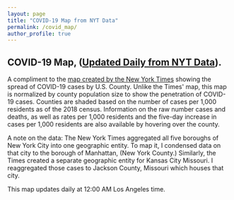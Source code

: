 ```yaml
---
layout: page
title: "COVID-19 Map from NYT Data"
permalink: /covid_map/
author_profile: true
---
```


## COVID-19 Map, ([Updated Daily from NYT Data](https://github.com/nytimes/covid-19-data)).

A compliment to the [map created by the New York Times](https://www.nytimes.com/interactive/2020/us/coronavirus-us-cases.html) showing the spread of COVID-19 cases by U.S. County. Unlike the Times' map, this map is normalized by county population size to show the penetration of COVID-19 cases. Counties are shaded based on the number of cases per 1,000 residents as of the 2018 census. Information on the raw number cases and deaths, as well as rates per 1,000 residents and the five-day increase in cases per 1,000 residents are also available by hovering over the county. 


A note on the data: The New York Times aggregated all five boroughs of New York City into one geographic entity. To map it, I condensed data on that city to the borough of Manhattan, (New York County.) Similarly, the Times created a separate geographic entity for Kansas City Missouri. I reaggregated those cases to Jackson County, Missouri which houses that city. 


This map updates daily at 12:00 AM Los Angeles time. 

